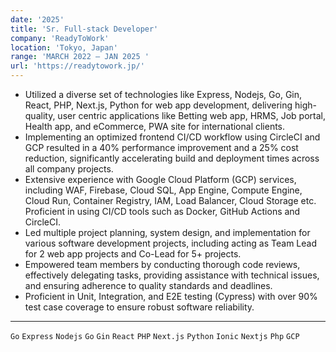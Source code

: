 ```yaml
---
date: '2025'
title: 'Sr. Full-stack Developer'
company: 'ReadyToWork'
location: 'Tokyo, Japan'
range: 'MARCH 2022 – JAN 2025 '
url: 'https://readytowork.jp/'
---
```


- Utilized a diverse set of technologies like Express, Nodejs, Go, Gin, React, PHP, Next.js, Python for web app development, delivering high-quality, user centric applications like Betting web app, HRMS, Job portal, Health app, and eCommerce, PWA site for international clients.
- Implementing an optimized frontend CI/CD workflow using CircleCI and GCP resulted in a 40% performance improvement and a 25% cost reduction, significantly accelerating build and deployment times across all company projects.
- Extensive experience with Google Cloud Platform (GCP) services, including WAF, Firebase, Cloud SQL, App Engine, Compute Engine, Cloud Run, Container Registry, IAM, Load Balancer, Cloud Storage etc. Proficient in using CI/CD tools such as Docker, GitHub Actions and CircleCI.
- Led multiple project planning, system design, and implementation for various software development projects, including acting as Team Lead for 2 web app projects and Co-Lead for 5+ projects.
- Empowered team members by conducting thorough code reviews, effectively delegating tasks, providing assistance with technical issues, and ensuring adherence to quality standards and deadlines.
- Proficient in Unit, Integration, and E2E testing (Cypress) with over 90% test case coverage to ensure robust software reliability.

---

`Go` `Express` `Nodejs` `Go` `Gin` `React` `PHP` `Next.js` `Python` `Ionic` `Nextjs` `Php` `GCP`

